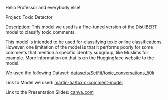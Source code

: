 Hello Professor and everybody else!

Project: Toxic Detector

Description: This model we used is a fine-tuned version of the DistilBERT model to classify toxic comments.

This model is intended to be used for classifying toxic online classifications. However, one limitation of the model is that it performs poorly for some comments that mention a specific identity subgroup, like Muslims for example. More information on that is on the Huggingface website to the model.



We used the following Dataset: [datasets/SetFit/toxic_conversations_50k](https://huggingface.co/datasets/SetFit/toxic_conversations_50k)

Link to Model we used: [martin-ha/toxic-comment-model](https://huggingface.co/martin-ha/toxic-comment-model)

Link to the Presentation Slides: [canva.com](https://www.canva.com/design/DAGWysa7YRg/svtNbFvotFFNE0C5zNDxwA/view?utm_content=DAGWysa7YRg&utm_campaign=designshare&utm_medium=link&utm_source=editor)
